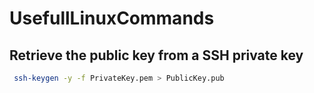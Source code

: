 # UsefullLinuxCommands

## Retrieve the public key from a SSH private key
```bash
 ssh-keygen -y -f PrivateKey.pem > PublicKey.pub
```
